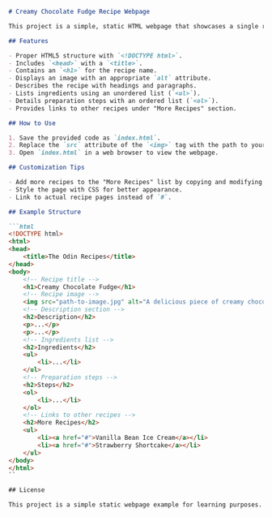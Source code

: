 ```markdown
# Creamy Chocolate Fudge Recipe Webpage

This project is a simple, static HTML webpage that showcases a single recipe for Creamy Chocolate Fudge. It serves as a basic example of how to structure a recipe page with various HTML elements, including headings, images, lists, and links.

## Features

- Proper HTML5 structure with `<!DOCTYPE html>`.
- Includes `<head>` with a `<title>`.
- Contains an `<h1>` for the recipe name.
- Displays an image with an appropriate `alt` attribute.
- Describes the recipe with headings and paragraphs.
- Lists ingredients using an unordered list (`<ul>`).
- Details preparation steps with an ordered list (`<ol>`).
- Provides links to other recipes under "More Recipes" section.

## How to Use

1. Save the provided code as `index.html`.
2. Replace the `src` attribute of the `<img>` tag with the path to your recipe image.
3. Open `index.html` in a web browser to view the webpage.

## Customization Tips

- Add more recipes to the "More Recipes" list by copying and modifying `<li><a href="#">...</a></li>`.
- Style the page with CSS for better appearance.
- Link to actual recipe pages instead of `#`.

## Example Structure

```html
<!DOCTYPE html>
<html>
<head>
    <title>The Odin Recipes</title>
</head>
<body>
    <!-- Recipe title -->
    <h1>Creamy Chocolate Fudge</h1>
    <!-- Recipe image -->
    <img src="path-to-image.jpg" alt="A delicious piece of creamy chocolate fudge" />
    <!-- Description section -->
    <h2>Description</h2>
    <p>...</p>
    <p>...</p>
    <!-- Ingredients list -->
    <h2>Ingredients</h2>
    <ul>
        <li>...</li>
    </ul>
    <!-- Preparation steps -->
    <h2>Steps</h2>
    <ol>
        <li>...</li>
    </ol>
    <!-- Links to other recipes -->
    <h2>More Recipes</h2>
    <ul>
        <li><a href="#">Vanilla Bean Ice Cream</a></li>
        <li><a href="#">Strawberry Shortcake</a></li>
    </ul>
</body>
</html>
``

## License

This project is a simple static webpage example for learning purposes.
```
